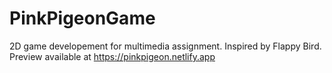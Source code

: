 # PinkPigeonGame
2D game developement for multimedia assignment. Inspired by Flappy Bird.
Preview available at https://pinkpigeon.netlify.app
